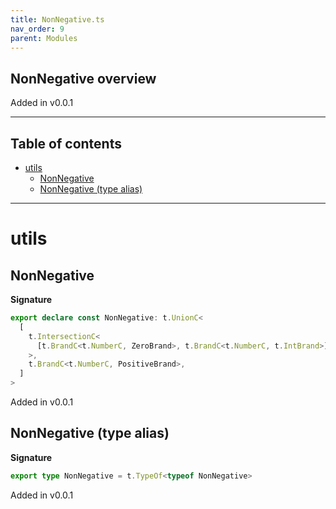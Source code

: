 ```yaml
---
title: NonNegative.ts
nav_order: 9
parent: Modules
---
```


## NonNegative overview

Added in v0.0.1

---

<h2 class="text-delta">Table of contents</h2>

- [utils](#utils)
  - [NonNegative](#nonnegative)
  - [NonNegative (type alias)](#nonnegative-type-alias)

---

# utils

## NonNegative

**Signature**

```ts
export declare const NonNegative: t.UnionC<
  [
    t.IntersectionC<
      [t.BrandC<t.NumberC, ZeroBrand>, t.BrandC<t.NumberC, t.IntBrand>]
    >,
    t.BrandC<t.NumberC, PositiveBrand>,
  ]
>
```

Added in v0.0.1

## NonNegative (type alias)

**Signature**

```ts
export type NonNegative = t.TypeOf<typeof NonNegative>
```

Added in v0.0.1
